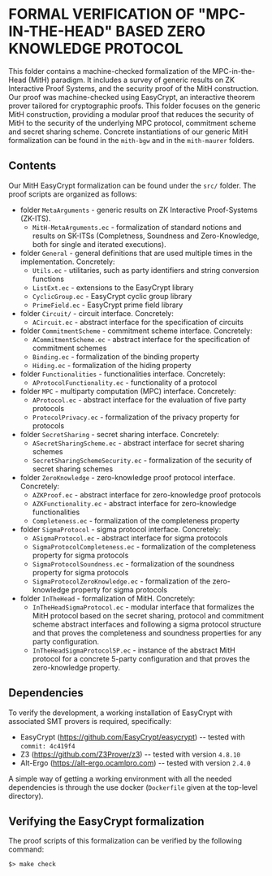
# FORMAL VERIFICATION OF "MPC-IN-THE-HEAD" BASED ZERO KNOWLEDGE PROTOCOL

This folder contains a machine-checked formalization of the MPC-in-the-Head (MitH) paradigm. It includes a survey of generic results on ZK Interactive Proof Systems, and the security proof of the MitH construction. Our proof was machine-checked using EasyCrypt, an interactive theorem prover tailored for cryptographic proofs. This folder focuses on the generic MitH construction, providing a modular proof that reduces the security of MitH to the security of the underlying MPC protocol, commitment scheme and secret sharing scheme. Concrete instantiations of our generic MitH formalization can be found in the `mith-bgw` and in the `mith-maurer` folders.

## Contents

Our MitH EasyCrypt formalization can be found under the `src/` folder. The proof scripts are organized as follows:

- folder `MetaArguments` - generic results on ZK Interactive Proof-Systems (ZK-ITS).
  - `MitH-MetaArguments.ec` - formalization of standard notions and results on SK-ITSs (Completness, Soundness and Zero-Knowledge, both for single and iterated executions).
- folder `General` - general definitions that are used multiple times in the implementation. Concretely:
  - `Utils.ec` - utilitaries, such as party identifiers and string conversion functions
  - `ListExt.ec` - extensions to the EasyCrypt library
  - `CyclicGroup.ec` - EasyCrypt cyclic group library
  - `PrimeField.ec` - EasyCrypt prime field library	
- folder `Circuit/` - circuit interface. Concretely:
  - `ACircuit.ec` - abstract interface for the specification of circuits
- folder `CommitmentScheme` - commitment scheme interface. Concretely:
  - `ACommitmentScheme.ec` - abstract interface for the specification of commitment schemes
  - `Binding.ec`  - formalization of the binding property
  - `Hiding.ec` - formalization of the hiding property
- folder `Functionalities` - functionalities interface. Concretely:
  - `AProtocolFunctionality.ec` - functionality of a protocol
- folder `MPC` - multiparty computation (MPC) interface. Concretely:
  - `AProtocol.ec` - abstract interface for the evaluation of five party protocols
  - `ProtocolPrivacy.ec` - formalization of the privacy property for protocols
- folder `SecretSharing` - secret sharing interface. Concretely:
  - `ASecretSharingScheme.ec` - abstract interface for secret sharing schemes
  - `SecretSharingSchemeSecurity.ec` - formalization of the security of secret sharing schemes
- folder `ZeroKnowledge` - zero-knowledge proof protocol interface. Concretely:
  - `AZKProof.ec` - abstract interface for zero-knowledge proof protocols
  - `AZKFunctionality.ec` - abstract interface for zero-knowledge functionalities
  - `Completeness.ec` - formalization of the completeness property
- folder `SigmaProtocol` - sigma protocol interface. Concretely:
  - `ASigmaProtocol.ec` - abstract interface for sigma protocols
  - `SigmaProtocolCompleteness.ec` - formalization of the completeness property for sigma protocols
  - `SigmaProtocolSoundness.ec` - formalization of the soundness property for sigma protocols
  - `SigmaProtocolZeroKnowledge.ec` - formalization of the zero-knowledge property for sigma protocols
- folder `InTheHead` - formalization of MitH. Concretely:
  - `InTheHeadSigmaProtocol.ec` - modular interface that formalizes the MitH protocol based on the secret sharing, protocol and commitment scheme abstract interfaces and following a sigma protocol structure and that proves the completeness and soundness properties for any party configuration.
  - `InTheHeadSigmaProtocol5P.ec` - instance of the abstract MitH protocol for a concrete 5-party configuration and that proves the zero-knowledge property.

## Dependencies

To verify the development, a working installation of EasyCrypt with associated SMT provers is required, specifically:

* EasyCrypt (https://github.com/EasyCrypt/easycrypt) -- tested with `commit: 4c419f4`
* Z3 (https://github.com/Z3Prover/z3) -- tested with version `4.8.10`
* Alt-Ergo (https://alt-ergo.ocamlpro.com) -- tested with version `2.4.0`

A simple way of getting a working environment with all the needed dependencies is through the use docker (`Dockerfile` given at the top-level directory). 

## Verifying the EasyCrypt formalization

The proof scripts of this formalization can be verified by the following command:

`$> make check`


